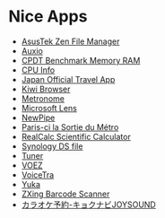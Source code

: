 Nice Apps
=========

- [AsusTek Zen File Manager](https://play.google.com/store/apps/details?id=com.asus.filemanager)
- [Auxio](https://github.com/OxygenCobalt/Auxio)
- [CPDT Benchmark Memory RAМ](https://play.google.com/store/apps/details?id=com.Saplin.CPDT)
- [CPU Info](https://play.google.com/store/apps/details?id=com.kgurgul.cpuinfo)
- [Japan Official Travel App](https://play.google.com/store/apps/details?id=jp.go.jnto.jota)
- [Kiwi Browser](https://play.google.com/store/apps/details?id=com.kiwibrowser.browser)
- [Metronome](https://play.google.com/store/apps/details?id=de.moekadu.metronome)
- [Microsoft Lens](https://play.google.com/store/apps/details?id=com.microsoft.office.officelens)
- [NewPipe](https://newpipe.net)
- [Paris-ci la Sortie du Métro](https://play.google.com/store/apps/details?id=com.patrickung.parisciandroid)
- [RealCalc Scientific Calculator](https://play.google.com/store/apps/details?id=uk.co.nickfines.RealCalc)
- [Synology DS file](https://play.google.com/store/apps/details?id=com.synology.DSfile)
- [Tuner](https://play.google.com/store/apps/details?id=de.moekadu.tuner)
- [VOEZ](https://play.google.com/store/apps/details?id=com.rayark.valkyrie)
- [VoiceTra](https://play.google.com/store/apps/details?id=jp.go.nict.voicetra)
- [Yuka](https://play.google.com/store/apps/details?id=io.yuka.android)
- [ZXing Barcode Scanner](https://play.google.com/store/apps/details?id=com.google.zxing.client.android)
- [カラオケ予約-キョクナビJOYSOUND](https://play.google.com/store/apps/details?id=jp.co.xing.spnavi)
